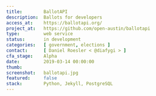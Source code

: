 ```yaml
---
title:        BallotAPI
description:  Ballots for developers
access_at:    https://ballotapi.org/
project_at:   https://github.com/open-austin/ballotapi
type:         web service
status:       in development
categories:   [ government, elections ]
contact:      [ Daniel Roesler < @diafygi > ]
cfa_stage:    Alpha
date:         2019-03-14 00:00:00
thumb:
screenshot:   ballotapi.jpg
featured:     false
stack:        Python, Jekyll, PostgreSQL
---
```

